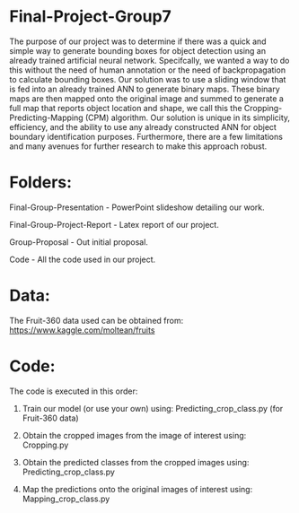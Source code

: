# Final-Project-Group7

The purpose of our project was to determine if there was a quick and simple way
to generate bounding boxes for object detection using an already trained artificial
neural network. Specifcally, we wanted a way to do this without the need of human
annotation or the need of backpropagation to calculate bounding boxes. Our solution
was to use a sliding window that is fed into an already trained ANN to generate
binary maps. These binary maps are then mapped onto the original image and
summed to generate a full map that reports object location and shape, we call this
the Cropping-Predicting-Mapping (CPM) algorithm. Our solution is unique in its
simplicity, efficiency, and the ability to use any already constructed ANN for object
boundary identification purposes. Furthermore, there are a few limitations and many
avenues for further research to make this approach robust.

# Folders:
Final-Group-Presentation - PowerPoint slideshow detailing our work.

Final-Group-Project-Report - Latex report of our project.

Group-Proposal - Out initial proposal.

Code - All the code used in our project.

# Data:
The Fruit-360 data used can be obtained from: https://www.kaggle.com/moltean/fruits

# Code:
The code is executed in this order:

1. Train our model (or use your own) using: Predicting_crop_class.py (for Fruit-360 data)

2. Obtain the cropped images from the image of interest using: Cropping.py

3. Obtain the predicted classes from the cropped images using: Predicting_crop_class.py

4. Map the predictions onto the original images of interest using: Mapping_crop_class.py
